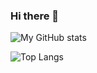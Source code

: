 ### Hi there 👋

![My GitHub stats](https://github-readme-stats.vercel.app/api?username=jesusd63&show_icons=true&theme=highcontrast)

![Top Langs](https://github-readme-stats.vercel.app/api/top-langs/?username=jesusd63&layout=compact&theme=highcontrast)


<!--
**jesusd63/jesusd63** is a ✨ _special_ ✨ repository because its `README.md` (this file) appears on your GitHub profile.

Here are some ideas to get you started:

- 🔭 I’m currently working on ...
- 🌱 I’m currently learning ...
- 👯 I’m looking to collaborate on ...
- 🤔 I’m looking for help with ...
- 💬 Ask me about ...
- 📫 How to reach me: ...
- 😄 Pronouns: ...
- ⚡ Fun fact: ...
-->
